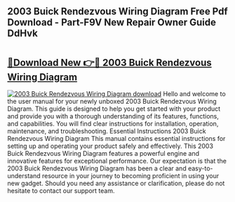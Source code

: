 ## 2003 Buick Rendezvous Wiring Diagram Free Pdf Download - Part-F9V New Repair Owner Guide DdHvk

# <h2><a href="http://dft9kd.blite.top/?on=2003+Buick+Rendezvous+Wiring+Diagram">🔗Download New 👉🔴 2003 Buick Rendezvous Wiring Diagram</a></h2>

[![2003 Buick Rendezvous Wiring Diagram download](https://i.imgur.com/lujVjoI.png)](http://dft9kd.blite.top/?on=2003+Buick+Rendezvous+Wiring+Diagram)
Hello and welcome to the user manual for your newly unboxed 2003 Buick Rendezvous Wiring Diagram. This guide is designed to help you get started with your product and provide you with a thorough understanding of its features, functions, and capabilities. You will find clear instructions for installation, operation, maintenance, and troubleshooting. Essential Instructions 2003 Buick Rendezvous Wiring Diagram This manual contains essential instructions for setting up and operating your product safely and effectively. This 2003 Buick Rendezvous Wiring Diagram features a powerful engine and innovative features for exceptional performance. Our expectation is that the 2003 Buick Rendezvous Wiring Diagram has been a clear and easy-to-understand resource in your journey to becoming proficient in using your new gadget. Should you need any assistance or clarification, please do not hesitate to contact our support team.
